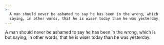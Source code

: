 ```yaml
---
>-
  A man should never be ashamed to say he has been in the wrong, which is but
  saying, in other words, that he is wiser today than he was yesterday.
---
```


A man should never be ashamed to say he has been in the wrong, which is but saying, in other words, that he is wiser today than he was yesterday.